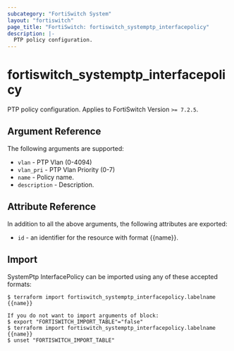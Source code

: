 ```yaml
---
subcategory: "FortiSwitch System"
layout: "fortiswitch"
page_title: "FortiSwitch: fortiswitch_systemptp_interfacepolicy"
description: |-
  PTP policy configuration.
---
```


# fortiswitch_systemptp_interfacepolicy
PTP policy configuration. Applies to FortiSwitch Version `>= 7.2.5`.

## Argument Reference

The following arguments are supported:

* `vlan` - PTP Vlan (0-4094)
* `vlan_pri` - PTP Vlan Priority (0-7)
* `name` - Policy name.
* `description` - Description.


## Attribute Reference

In addition to all the above arguments, the following attributes are exported:
* `id` - an identifier for the resource with format {{name}}.

## Import

SystemPtp InterfacePolicy can be imported using any of these accepted formats:
```
$ terraform import fortiswitch_systemptp_interfacepolicy.labelname {{name}}

If you do not want to import arguments of block:
$ export "FORTISWITCH_IMPORT_TABLE"="false"
$ terraform import fortiswitch_systemptp_interfacepolicy.labelname {{name}}
$ unset "FORTISWITCH_IMPORT_TABLE"
```

